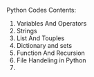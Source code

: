 Python Codes
Contents:
1. Variables And Operators
2. Strings
3. List And Touples
4. Dictionary and sets
5. Function And Recursion
6. File Handeling in Python
7. 
